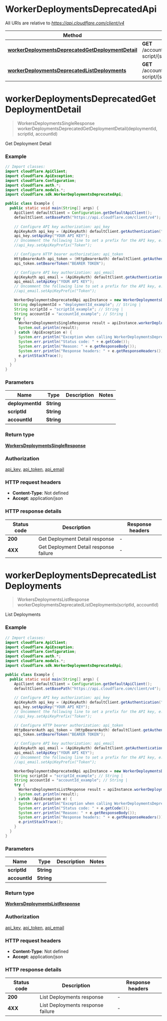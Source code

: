 # WorkerDeploymentsDeprecatedApi

All URIs are relative to *https://api.cloudflare.com/client/v4*

| Method | HTTP request | Description |
|------------- | ------------- | -------------|
| [**workerDeploymentsDeprecatedGetDeploymentDetail**](WorkerDeploymentsDeprecatedApi.md#workerDeploymentsDeprecatedGetDeploymentDetail) | **GET** /accounts/{account_id}/workers/deployments/by-script/{script_id}/detail/{deployment_id} | Get Deployment Detail |
| [**workerDeploymentsDeprecatedListDeployments**](WorkerDeploymentsDeprecatedApi.md#workerDeploymentsDeprecatedListDeployments) | **GET** /accounts/{account_id}/workers/deployments/by-script/{script_id} | List Deployments |


<a id="workerDeploymentsDeprecatedGetDeploymentDetail"></a>
# **workerDeploymentsDeprecatedGetDeploymentDetail**
> WorkersDeploymentsSingleResponse workerDeploymentsDeprecatedGetDeploymentDetail(deploymentId, scriptId, accountId)

Get Deployment Detail

### Example
```java
// Import classes:
import cloudflare.ApiClient;
import cloudflare.ApiException;
import cloudflare.Configuration;
import cloudflare.auth.*;
import cloudflare.models.*;
import cloudflare.sdk.WorkerDeploymentsDeprecatedApi;

public class Example {
  public static void main(String[] args) {
    ApiClient defaultClient = Configuration.getDefaultApiClient();
    defaultClient.setBasePath("https://api.cloudflare.com/client/v4");
    
    // Configure API key authorization: api_key
    ApiKeyAuth api_key = (ApiKeyAuth) defaultClient.getAuthentication("api_key");
    api_key.setApiKey("YOUR API KEY");
    // Uncomment the following line to set a prefix for the API key, e.g. "Token" (defaults to null)
    //api_key.setApiKeyPrefix("Token");

    // Configure HTTP bearer authorization: api_token
    HttpBearerAuth api_token = (HttpBearerAuth) defaultClient.getAuthentication("api_token");
    api_token.setBearerToken("BEARER TOKEN");

    // Configure API key authorization: api_email
    ApiKeyAuth api_email = (ApiKeyAuth) defaultClient.getAuthentication("api_email");
    api_email.setApiKey("YOUR API KEY");
    // Uncomment the following line to set a prefix for the API key, e.g. "Token" (defaults to null)
    //api_email.setApiKeyPrefix("Token");

    WorkerDeploymentsDeprecatedApi apiInstance = new WorkerDeploymentsDeprecatedApi(defaultClient);
    String deploymentId = "deploymentId_example"; // String | 
    String scriptId = "scriptId_example"; // String | 
    String accountId = "accountId_example"; // String | 
    try {
      WorkersDeploymentsSingleResponse result = apiInstance.workerDeploymentsDeprecatedGetDeploymentDetail(deploymentId, scriptId, accountId);
      System.out.println(result);
    } catch (ApiException e) {
      System.err.println("Exception when calling WorkerDeploymentsDeprecatedApi#workerDeploymentsDeprecatedGetDeploymentDetail");
      System.err.println("Status code: " + e.getCode());
      System.err.println("Reason: " + e.getResponseBody());
      System.err.println("Response headers: " + e.getResponseHeaders());
      e.printStackTrace();
    }
  }
}
```

### Parameters

| Name | Type | Description  | Notes |
|------------- | ------------- | ------------- | -------------|
| **deploymentId** | **String**|  | |
| **scriptId** | **String**|  | |
| **accountId** | **String**|  | |

### Return type

[**WorkersDeploymentsSingleResponse**](WorkersDeploymentsSingleResponse.md)

### Authorization

[api_key](../README.md#api_key), [api_token](../README.md#api_token), [api_email](../README.md#api_email)

### HTTP request headers

 - **Content-Type**: Not defined
 - **Accept**: application/json

### HTTP response details
| Status code | Description | Response headers |
|-------------|-------------|------------------|
| **200** | Get Deployment Detail response |  -  |
| **4XX** | Get Deployment Detail response failure |  -  |

<a id="workerDeploymentsDeprecatedListDeployments"></a>
# **workerDeploymentsDeprecatedListDeployments**
> WorkersDeploymentsListResponse workerDeploymentsDeprecatedListDeployments(scriptId, accountId)

List Deployments

### Example
```java
// Import classes:
import cloudflare.ApiClient;
import cloudflare.ApiException;
import cloudflare.Configuration;
import cloudflare.auth.*;
import cloudflare.models.*;
import cloudflare.sdk.WorkerDeploymentsDeprecatedApi;

public class Example {
  public static void main(String[] args) {
    ApiClient defaultClient = Configuration.getDefaultApiClient();
    defaultClient.setBasePath("https://api.cloudflare.com/client/v4");
    
    // Configure API key authorization: api_key
    ApiKeyAuth api_key = (ApiKeyAuth) defaultClient.getAuthentication("api_key");
    api_key.setApiKey("YOUR API KEY");
    // Uncomment the following line to set a prefix for the API key, e.g. "Token" (defaults to null)
    //api_key.setApiKeyPrefix("Token");

    // Configure HTTP bearer authorization: api_token
    HttpBearerAuth api_token = (HttpBearerAuth) defaultClient.getAuthentication("api_token");
    api_token.setBearerToken("BEARER TOKEN");

    // Configure API key authorization: api_email
    ApiKeyAuth api_email = (ApiKeyAuth) defaultClient.getAuthentication("api_email");
    api_email.setApiKey("YOUR API KEY");
    // Uncomment the following line to set a prefix for the API key, e.g. "Token" (defaults to null)
    //api_email.setApiKeyPrefix("Token");

    WorkerDeploymentsDeprecatedApi apiInstance = new WorkerDeploymentsDeprecatedApi(defaultClient);
    String scriptId = "scriptId_example"; // String | 
    String accountId = "accountId_example"; // String | 
    try {
      WorkersDeploymentsListResponse result = apiInstance.workerDeploymentsDeprecatedListDeployments(scriptId, accountId);
      System.out.println(result);
    } catch (ApiException e) {
      System.err.println("Exception when calling WorkerDeploymentsDeprecatedApi#workerDeploymentsDeprecatedListDeployments");
      System.err.println("Status code: " + e.getCode());
      System.err.println("Reason: " + e.getResponseBody());
      System.err.println("Response headers: " + e.getResponseHeaders());
      e.printStackTrace();
    }
  }
}
```

### Parameters

| Name | Type | Description  | Notes |
|------------- | ------------- | ------------- | -------------|
| **scriptId** | **String**|  | |
| **accountId** | **String**|  | |

### Return type

[**WorkersDeploymentsListResponse**](WorkersDeploymentsListResponse.md)

### Authorization

[api_key](../README.md#api_key), [api_token](../README.md#api_token), [api_email](../README.md#api_email)

### HTTP request headers

 - **Content-Type**: Not defined
 - **Accept**: application/json

### HTTP response details
| Status code | Description | Response headers |
|-------------|-------------|------------------|
| **200** | List Deployments response |  -  |
| **4XX** | List Deployments response failure |  -  |

